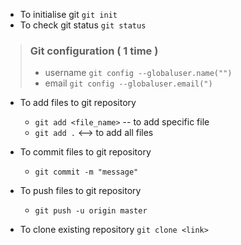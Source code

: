 - To initialise git `git init`
- To check git status `git status`

> ### Git configuration  ( 1 time )
>   - username `git config --globaluser.name("")`
>   - email `git config --globaluser.email(")`

- To add files to git repository
  - `git add <file_name>`  -- to add specific file
  - `git add .`   <--> to add all files

- To commit files to git repository
    - `git commit -m "message"`

- To push files to git repository
    - `git push -u origin master`

- To clone existing  repository `git clone <link>`
